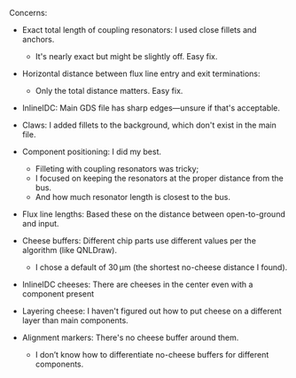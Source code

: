 Concerns: 

- Exact total length of coupling resonators: I used close fillets and anchors.
    - It's nearly exact but might be slightly off. Easy fix.
- Horizontal distance between flux line entry and exit terminations: 
    - Only the total distance matters. Easy fix.
- InlineIDC: Main GDS file has sharp edges—unsure if that's acceptable.
- Claws: I added fillets to the background, which don't exist in the main file.
- Component positioning: I did my best. 
    - Filleting with coupling resonators was tricky; 
    - I focused on keeping the resonators at the proper distance from the bus.
    - And how much resonator length is closest to the bus. 

- Flux line lengths: Based these on the distance between open-to-ground and input.
- Cheese buffers: Different chip parts use different values per the algorithm (like QNLDraw). 
    - I chose a default of 30 µm (the shortest no-cheese distance I found).
- InlineIDC cheeses: There are cheeses in the center even with a component present 
- Layering cheese: I haven't figured out how to put cheese on a different layer than main components.
- Alignment markers: There's no cheese buffer around them.
    - I don’t know how to differentiate no-cheese buffers for different components.
